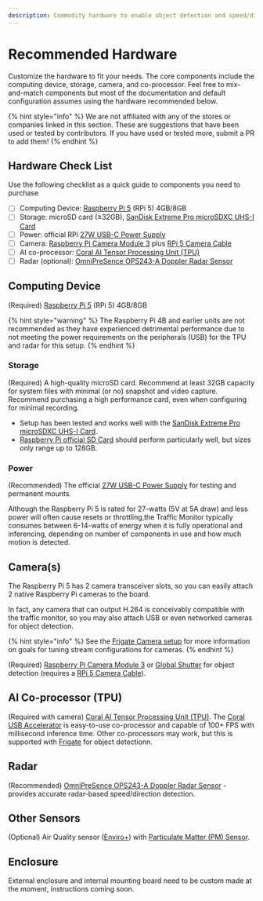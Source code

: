 ```yaml
---
description: Commodity hardware to enable object detection and speed/direction measurement.
---
```


# Recommended Hardware

Customize the hardware to fit your needs.  The core components include the computing device, storage, camera, and co-processor. Feel free to mix-and-match components but most of the documentation and default configuration assumes using the hardware recommended below.

{% hint style="info" %}
We are not affiliated with any of the stores or companies linked in this section. These are suggestions that have been used or tested by contributors. If you have used or tested more, submit a PR to add them!
{% endhint %}

## Hardware Check List

Use the following checklist as a quick guide to components you need to purchase

* [ ] Computing Device:   [Raspberry Pi 5](https://www.raspberrypi.com/products/raspberry-pi-5/) (RPi 5) 4GB/8GB
* [ ] Storage: microSD card (≥32GB), [SanDisk Extreme Pro microSDXC UHS-I Card](https://www.westerndigital.com/products/memory-cards/sandisk-extreme-pro-uhs-i-microsd?sku=SDSQXCD-128G-GN6MA)
* [ ] Power: official RPi [27W USB-C Power Supply](https://www.pishop.us/product/raspberry-pi-27w-usb-c-power-supply-black-us/)
* [ ] Camera: [Raspberry Pi Camera Module 3](https://www.raspberrypi.com/products/camera-module-3/) plus [RPi 5 Camera Cable](https://www.raspberrypi.com/products/camera-cable/)
* [ ] AI co-processor: [Coral AI Tensor Processing Unit (TPU)](https://coral.ai/products/)
* [ ] Radar (optional): [OmniPreSence OPS243-A Doppler Radar Sensor](https://omnipresense.com/product/ops243-doppler-radar-sensor/)

## Computing Device

(Required) [Raspberry Pi 5](https://www.raspberrypi.com/products/raspberry-pi-5/) (RPi 5) 4GB/8GB

{% hint style="warning" %}
The Raspberry Pi 4B and earlier units are not recommended as they have experienced detrimental performance due to not meeting the power requirements on the peripherals (USB) for the TPU and radar for this setup.
{% endhint %}

### Storage

(Required) A high-quality microSD card. Recommend at least 32GB capacity for system files with minimal (or no) snapshot and video capture. Recommend purchasing a high performance card, even when configuring for minimal recording.&#x20;

* Setup has been tested and works well with the [SanDisk Extreme Pro microSDXC UHS-I Card](https://www.westerndigital.com/products/memory-cards/sandisk-extreme-pro-uhs-i-microsd?sku=SDSQXCD-128G-GN6MA).
* [Raspberry Pi official SD Card](https://www.raspberrypi.com/products/sd-cards/?variant=sd-64gb) should perform particularly well, but sizes only range up to 128GB.

### Power&#x20;

(Recommended) The official [27W USB-C Power Supply](https://www.pishop.us/product/raspberry-pi-27w-usb-c-power-supply-black-us/) for testing and permanent mounts.

Although the Raspberry Pi 5 is rated for 27-watts (5V at 5A draw) and less power will often cause resets or throttling,the Traffic Monitor typically consumes between 6-14-watts of energy  when it is fully operational and inferencing, depending on number of components in use and how much motion is detected.

## Camera(s)

The Raspberry Pi 5 has 2 camera transceiver slots, so you can easily attach 2 native Raspberry Pi cameras to the board.&#x20;

In fact, any camera that can output H.264 is conceivably compatible with the traffic monitor, so you may also attach USB or even networked cameras for object detection. &#x20;

{% hint style="info" %}
See the [Frigate Camera setup](https://docs.frigate.video/frigate/camera\_setup) for more information on goals for tuning stream configurations for cameras.
{% endhint %}

(Required) [Raspberry Pi Camera Module 3](https://www.raspberrypi.com/products/camera-module-3/) or [Global Shutter](https://www.raspberrypi.com/products/raspberry-pi-global-shutter-camera/) for object detection (requires a [RPi 5 Camera Cable](https://www.raspberrypi.com/products/camera-cable/)).

## AI Co-processor (TPU)

(Required with camera) [Coral AI Tensor Processing Unit (TPU)](https://coral.ai/products/). The [Coral USB Accelerator](https://coral.ai/products/accelerator) is easy-to-use co-processor and capable of 100+ FPS with millisecond inference time. Other co-processors may work, but this is supported with [Frigate](https://github.com/blakeblackshear/frigate) for object detectionn.

## Radar

(Recommended) [OmniPreSence OPS243-A Doppler Radar Sensor](https://omnipresense.com/product/ops243-doppler-radar-sensor/) - provides accurate radar-based speed/direction detection.

## Other Sensors

(Optional) Air Quality sensor ([Enviro+](https://www.pishop.us/product/enviro-for-raspberry-pi/)) with [Particulate Matter (PM) Sensor](https://www.pishop.us/product/pms5003-particulate-matter-sensor-with-cable/).

## Enclosure

External enclosure and internal mounting board need to be custom made at the moment, instructions coming soon.
